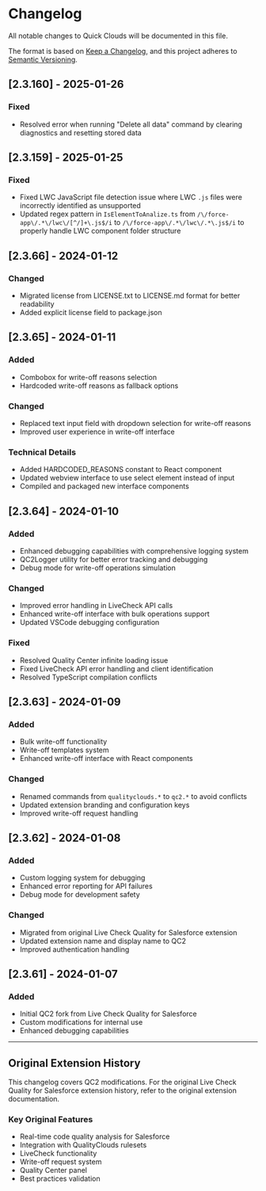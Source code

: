 # Changelog

All notable changes to Quick Clouds will be documented in this file.

The format is based on [Keep a Changelog](https://keepachangelog.com/en/1.0.0/),
and this project adheres to [Semantic Versioning](https://semver.org/spec/v2.0.0.html).

## [2.3.160] - 2025-01-26

### Fixed
- Resolved error when running "Delete all data" command by clearing diagnostics and resetting stored data

## [2.3.159] - 2025-01-25

### Fixed
- Fixed LWC JavaScript file detection issue where LWC `.js` files were incorrectly identified as unsupported
- Updated regex pattern in `IsElementToAnalize.ts` from `/\/force-app\/.*\/lwc\/[^/]+\.js$/i` to `/\/force-app\/.*\/lwc\/.*\.js$/i` to properly handle LWC component folder structure

## [2.3.66] - 2024-01-12

### Changed
- Migrated license from LICENSE.txt to LICENSE.md format for better readability
- Added explicit license field to package.json

## [2.3.65] - 2024-01-11

### Added
- Combobox for write-off reasons selection
- Hardcoded write-off reasons as fallback options

### Changed
- Replaced text input field with dropdown selection for write-off reasons
- Improved user experience in write-off interface

### Technical Details
- Added HARDCODED_REASONS constant to React component
- Updated webview interface to use select element instead of input
- Compiled and packaged new interface components

## [2.3.64] - 2024-01-10

### Added
- Enhanced debugging capabilities with comprehensive logging system
- QC2Logger utility for better error tracking and debugging
- Debug mode for write-off operations simulation

### Changed
- Improved error handling in LiveCheck API calls
- Enhanced write-off interface with bulk operations support
- Updated VSCode debugging configuration

### Fixed
- Resolved Quality Center infinite loading issue
- Fixed LiveCheck API error handling and client identification
- Resolved TypeScript compilation conflicts

## [2.3.63] - 2024-01-09

### Added
- Bulk write-off functionality
- Write-off templates system
- Enhanced write-off interface with React components

### Changed
- Renamed commands from `qualityclouds.*` to `qc2.*` to avoid conflicts
- Updated extension branding and configuration keys
- Improved write-off request handling

## [2.3.62] - 2024-01-08

### Added
- Custom logging system for debugging
- Enhanced error reporting for API failures
- Debug mode for development safety

### Changed
- Migrated from original Live Check Quality for Salesforce extension
- Updated extension name and display name to QC2
- Improved authentication handling

## [2.3.61] - 2024-01-07

### Added
- Initial QC2 fork from Live Check Quality for Salesforce
- Custom modifications for internal use
- Enhanced debugging capabilities

---

## Original Extension History

This changelog covers QC2 modifications. For the original Live Check Quality for Salesforce extension history, refer to the original extension documentation.

### Key Original Features
- Real-time code quality analysis for Salesforce
- Integration with QualityClouds rulesets
- LiveCheck functionality
- Write-off request system
- Quality Center panel
- Best practices validation
